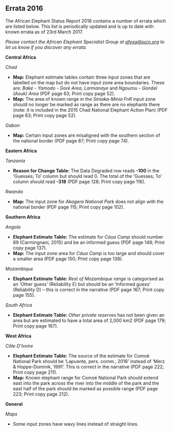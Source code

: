 ## Errata 2016

The African Elephant Status Report 2016 contains a number of errata which are listed below. This list is periodically updated and is up to date with known errata as of 23rd March 2017. 

*Please contact the African Elephant Specialist Group at afesg@iucn.org to let us know if you discover any errata.*

**Central Africa**

*Chad*
* **Map:** Elephant estimate tables contain three input zones that are labelled on the map but do not have input zone area boundaries. These are: *Baké - Yamodo - Goré Area*, *Larmanaye* and *Ngourou - Gondeï (Aouk) Area* (PDF page 63; Print copy page 52).
* **Map:** The area of known range in the *Siniaka-Minia FnR* input zone should no longer be marked as range as there are no elephants there (note: it is included in the 2015 Chad National Elephant Action Plan) (PDF page 63; Print copy page 52).

*Gabon*
* **Map:** Certain input zones are misaligned with the southern section of the national border (PDF page 87; Print copy page 74).

**Eastern Africa**

*Tanzania*
* **Reason for Change Table:** The Data Degraded row reads **-100** in the ‘Guesses; To’ column but should read 0. The total of the ‘Guesses; To’ column should read **-318** (PDF page 128; Print copy page 116).

*Rwanda*
* **Map:** The input zone for *Akagera National Park* does not align with the national border (PDF page 115; Print copy page 102).

**Southern Africa**

*Angola*
* **Elephant Estimate Table:** The estimate for *Cáua Camp* should number 89 (Carmingnani, 2015) and be an informed guess (PDF page 149; Print copy page 137).
* **Map:** The input zone area for *Cáua Camp* is too large and should cover a smaller area (PDF page 150; Print copy page 138).

*Mozambique*
* **Elephant Estimate Table:** *Rest of Mozambique range* is categorised as an ‘Other guess’ (Reliability E) but should be an ‘Informed guess’ (Reliability D) – this is correct in the narrative (PDF page 167; Print copy page 155).

*South Africa*
* **Elephant Estimate Table:** *Other private reserves* has not been given an area but are estimated to have a total area of 2,000 km2 (PDF page 179; Print copy page 167). 

**West Africa**

*Côte D’Ivoire*
* **Elephant Estimate Table:** The source of the estimate for Comoé National Park should be ‘Lapuente, pers. comm., 2016’ instead of ‘Merz & Hoppe-Dominik, 1991’. This is correct in the narrative (PDF page 222; Print copy page 211).
* **Map:** Known elephant range for Comoé National Park should extend east into the park across the river into the middle of the park and the east half of the park should be marked as possible range (PDF page 223; Print copy page 212).  

**General**

*Maps*
* Some input zones have wavy lines instead of straight lines.


